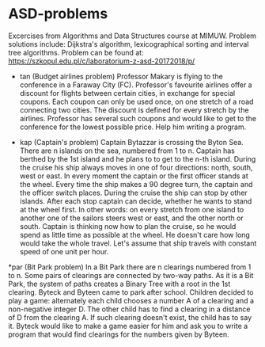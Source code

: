# ASD-problems
Excercises from Algorithms and Data Structures course at MIMUW. Problem solutions include: Dijkstra's algorithm, lexicographical sorting and interval tree algorithms. Problem can be found at: https://szkopul.edu.pl/c/laboratorium-z-asd-20172018/p/

* tan (Budget airlines problem)
Professor Makary is flying to the conference in a Faraway City (FC). Professor's favourite airlines offer a discount for 
flights between certain cities, in exchange for special coupons. Each coupon can only be used once, 
on one stretch of a road connecting two cities. The discount is defined for every stretch by the airlines.
Professor has several such coupons and would like to get to the conference for the lowest possible price. Help him writing a program.

* kap (Captain's problem)
Captain Bytazzar is crossing the Byton Sea. There are n islands on the sea, numbered from 1 to n. 
Captain has berthed by the 1st island and he plans to to get to the n-th island.
During the cruise his ship always moves in one of four directions: north, south, west or east.
In every moment the captain or the first officer stands at the wheel. 
Every time the ship makes a 90 degree turn, the captain and the officer switch places.
During the cruise the ship can stop by other islands. After each stop captain can decide, whether he wants to stand at the wheel first.
In other words: on every stretch from one island to another one of the sailors steers west or east, and the other north or south. 
Captain is thinking now how to plan the cruise, so he would spend as little time as possible at the wheel.
He doesn't care how long would take the whole travel. Let's assume that ship travels with constant speed of one unit per hour. 

*par (Bit Park problem)
In a Bit Park there are n clearings numbered from 1 to n. Some pairs of clearings are connected by two-way paths.
As it is a Bit Park, the system of paths creates a Binary Tree with a root in the 1st clearing.
Byteck and Byteen came to park after school. Children decided to play a game: alternately each child chooses a number A of a clearing
and a non-negative integer D. The other child has to find a clearing in a distance of D from the clearing A.
If such clearing doesn't exist, the child has to say it. Byteck would like to make a game easier for him and 
ask you to write a program that would find clearings for the numbers given by Byteen.
